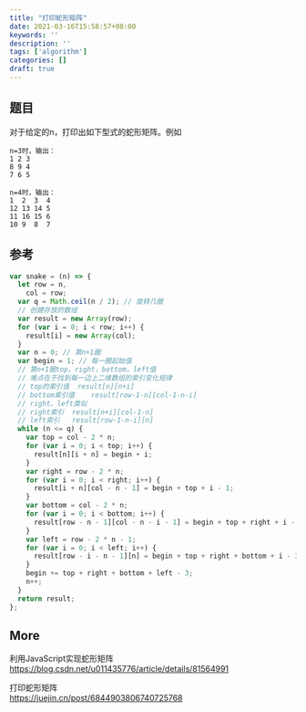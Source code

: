 ```yaml
---
title: "打印蛇形矩阵"
date: 2021-03-16T15:58:57+08:00
keywords: ''
description: ''
tags: ['algorithm']
categories: []
draft: true
---
```


## 题目

对于给定的n，打印出如下型式的蛇形矩阵。例如

```
n=3时，输出：
1 2 3
8 9 4
7 6 5

n=4时，输出：
1  2  3  4
12 13 14 5
11 16 15 6
10 9  8  7 
```

## 参考

```javascript
var snake = (n) => {
  let row = n,
    col = row;
  var q = Math.ceil(n / 2); // 旋转几圈
  // 创建存放的数组
  var result = new Array(row);
  for (var i = 0; i < row; i++) {
    result[i] = new Array(col);
  }
  var n = 0; // 第n+1圈
  var begin = 1; // 每一圈起始值
  // 第n+1圈top，right，bottom，left值
  // 难点在于找到每一边上二维数组的索引变化规律
  // top的索引值  result[n][n+i]
  // bottom索引值    result[row-1-n][col-1-n-i]
  // right、left类似
  // right索引  result[n+i][col-1-n]
  // left索引   result[row-1-n-i][n]
  while (n <= q) {
    var top = col - 2 * n;
    for (var i = 0; i < top; i++) {
      result[n][i + n] = begin + i;
    }
    var right = row - 2 * n;
    for (var i = 0; i < right; i++) {
      result[i + n][col - n - 1] = begin + top + i - 1;
    }
    var bottom = col - 2 * n;
    for (var i = 0; i < bottom; i++) {
      result[row - n - 1][col - n - i - 1] = begin + top + right + i - 2;
    }
    var left = row - 2 * n - 1;
    for (var i = 0; i < left; i++) {
      result[row - i - n - 1][n] = begin + top + right + bottom + i - 3;
    }
    begin += top + right + bottom + left - 3;
    n++;
  }
  return result;
};
```

## More  

利用JavaScript实现蛇形矩阵   
https://blog.csdn.net/u011435776/article/details/81564991  

打印蛇形矩阵   
https://juejin.cn/post/6844903806740725768



